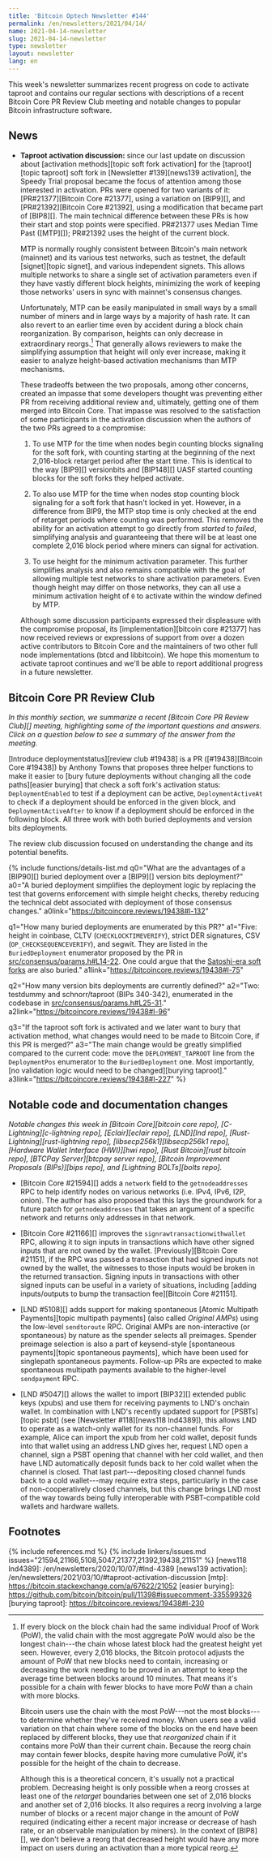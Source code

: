 ```yaml
---
title: 'Bitcoin Optech Newsletter #144'
permalink: /en/newsletters/2021/04/14/
name: 2021-04-14-newsletter
slug: 2021-04-14-newsletter
type: newsletter
layout: newsletter
lang: en
---
```

This week's newsletter summarizes recent progress on code to activate
taproot and contains our regular sections with descriptions of a recent
Bitcoin Core PR Review Club meeting and notable changes to popular
Bitcoin infrastructure software.

## News

- **Taproot activation discussion:** since our last update on discussion
  about [activation methods][topic soft fork activation] for the
  [taproot][topic taproot] soft fork in [Newsletter #139][news139
  activation], the
  Speedy Trial proposal became the focus of attention among those
  interested in activation.  PRs were opened for two variants of it:
  [PR#21377][Bitcoin Core #21377], using a variation on [BIP9][], and
  [PR#21392][Bitcoin Core #21392], using a modification that became part
  of [BIP8][].  The main technical difference between these PRs is how
  their start and stop points were specified.  PR#21377 uses Median Time
  Past ([MTP][]); PR#21392 uses the height of the current block.

  MTP is normally roughly consistent between Bitcoin's main network
  (mainnet) and its various test networks, such as testnet, the default
  [signet][topic signet], and various independent signets.  This
  allows multiple networks to share a single set of activation
  parameters even if they have vastly different block heights,
  minimizing the work of keeping those networks' users in sync with
  mainnet's consensus changes.

  Unfortunately, MTP can be easily manipulated in small ways by a
  small number of miners and in large ways by a majority of hash rate.
  It can also revert to an earlier time even by accident during a
  block chain reorganization.  By comparison, heights can only
  decrease in extraordinary reorgs.[^height-decreasing]
  That generally allows reviewers to make the simplifying
  assumption that height will only ever increase, making it easier to
  analyze height-based activation mechanisms than MTP mechanisms.

  These tradeoffs between the two proposals, among other concerns,
  created an impasse that some developers thought was preventing either
  PR from receiving additional review and, ultimately, getting one of
  them merged into Bitcoin Core.  That impasse was resolved to the
  satisfaction of some participants in the activation discussion when
  the authors of the two PRs agreed to a compromise:

  1. To use MTP for the time when nodes begin counting blocks
     signaling for the soft fork, with counting starting at the
     beginning of the next 2,016-block retarget period after the start
     time.  This is identical to the way
     [BIP9][] versionbits and [BIP148][] UASF started counting blocks
     for the soft forks they helped activate.

  2. To also use MTP for the time when nodes stop counting block
     signaling for a soft fork that hasn't locked in yet.  However,
     in a difference from BIP9, the MTP stop time is only checked at
     the end of retarget periods where counting was performed.
     This removes the
     ability for an activation attempt to go directly from *started*
     to *failed*, simplifying analysis and guaranteeing that there
     will be at least one complete 2,016 block period where miners can
     signal for activation.

  3. To use height for the minimum activation parameter.  This further
     simplifies analysis and also remains compatible with the goal of
     allowing multiple test networks to share activation parameters.
     Even though height may differ on those networks, they can all use
     a minimum activation height of `0` to activate within the window
     defined by MTP.

  Although some discussion participants expressed their displeasure
  with the compromise proposal, its [implementation][bitcoin core
  #21377] has now received reviews or
  expressions of support from over a dozen active contributors to
  Bitcoin Core and the maintainers of two other full node
  implementations (btcd and libbitcoin).  We hope this momentum
  to activate taproot continues and we'll be able to report additional
  progress in a future newsletter.

## Bitcoin Core PR Review Club

*In this monthly section, we summarize a recent [Bitcoin Core PR Review Club][]
meeting, highlighting some of the important questions and answers.  Click on a
question below to see a summary of the answer from the meeting.*

[Introduce deploymentstatus][review club
#19438] is a PR ([#19438][Bitcoin Core #19438]) by Anthony Towns that proposes
three helper functions to make it easier to [bury future deployments without
changing all the code paths][easier burying] that check a soft fork's activation status:
`DeploymentEnabled` to test if a deployment can be active, `DeploymentActiveAt`
to check if a deployment should be enforced in the given block, and
`DeploymentActiveAfter` to know if a deployment should be enforced in the
following block. All three work with both buried deployments and version bits
deployments.

The review club discussion focused on understanding the change and its potential
benefits.

{% include functions/details-list.md
  q0="What are the advantages of a [BIP90][] buried deployment over a [BIP9][]
     version bits deployment?"
  a0="A buried deployment simplifies the deployment logic by replacing the test
     that governs enforcement with simple height checks, thereby reducing the
     technical debt associated with deployment of those consensus changes."
  a0link="https://bitcoincore.reviews/19438#l-132"

  q1="How many buried deployments are enumerated by this PR?"
  a1="Five: height in coinbase, CLTV (`CHECKLOCKTIMEVERIFY`), strict
     DER signatures, CSV (`OP_CHECKSEQUENCEVERIFY`), and segwit. They
     are listed in the `BuriedDeployment` enumerator proposed by the PR in
     [src/consensus/params.h#L14-22](https://github.com/bitcoin/bitcoin/blob/e72e062e/src/consensus/params.h#L14-L22).
     One could argue that the [Satoshi-era
     soft forks](/en/topics/soft-fork-activation/#2009-hardcoded-height-consensus-nlocktime-enforcement)
     are also buried."
  a1link="https://bitcoincore.reviews/19438#l-75"

  q2="How many version bits deployments are currently defined?"
  a2="Two: testdummy and schnorr/taproot (BIPs 340-342), enumerated in the codebase in
     [src/consensus/params.h#L25-31](https://github.com/bitcoin/bitcoin/blob/e72e062e/src/consensus/params.h#L25-L31)."
  a2link="https://bitcoincore.reviews/19438#l-96"

  q3="If the taproot soft fork is activated and we later want to bury that
     activation method, what changes would need to be made to Bitcoin Core, if
     this PR is merged?"
  a3="The main change would be greatly simplified compared to the current code:
     move the `DEPLOYMENT_TAPROOT` line from the `DeploymentPos` enumerator to the
     `BuriedDeployment` one. Most importantly, [no validation logic would need
     to be changed][burying taproot]."
  a3link="https://bitcoincore.reviews/19438#l-227"
%}

## Notable code and documentation changes

*Notable changes this week in [Bitcoin Core][bitcoin core repo],
[C-Lightning][c-lightning repo], [Eclair][eclair repo], [LND][lnd repo],
[Rust-Lightning][rust-lightning repo], [libsecp256k1][libsecp256k1
repo], [Hardware Wallet Interface (HWI)][hwi repo],
[Rust Bitcoin][rust bitcoin repo], [BTCPay Server][btcpay server repo],
[Bitcoin Improvement Proposals (BIPs)][bips repo], and [Lightning
BOLTs][bolts repo].*

- [Bitcoin Core #21594][] adds a `network` field to the `getnodeaddresses` RPC
  to help identify nodes on various networks (i.e. IPv4, IPv6, I2P, onion).
  The author has also proposed that this lays the groundwork for a future
  patch for `getnodeaddresses` that takes an argument of a specific network
  and returns only addresses in that network.

- [Bitcoin Core #21166][] improves the `signrawtransactionwithwallet` RPC,
  allowing it to sign inputs in transactions which have other signed inputs
  that are not owned by the wallet. [Previously][Bitcoin Core #21151], if the RPC
  was passed a transaction that had signed inputs not owned by the wallet, the
  witnesses to those inputs would be broken in the returned transaction.  Signing
  inputs in transactions with other signed inputs can be useful in a variety of
  situations, including [adding inputs/outputs to bump the transaction
  fee][Bitcoin Core #21151].

- [LND #5108][] adds support for making spontaneous [Atomic Multipath Payments][topic
  multipath payments] (also called *Original AMPs*) using the low-level
  `sendtoroute` RPC. Original AMPs are non-interactive (or spontaneous) by nature
  as the spender selects all preimages. Spender preimage selection is also a
  part of keysend-style [spontaneous payments][topic spontaneous payments],
  which have been used for singlepath spontaneous payments. Follow-up PRs are
  expected to make spontaneous multipath payments available to the higher-level
  `sendpayment` RPC.

- [LND #5047][] allows the wallet to import [BIP32][] extended public
  keys (xpubs) and use them for receiving payments to LND's onchain
  wallet.  In combination with LND's recently updated support for
  [PSBTs][topic psbt] (see [Newsletter #118][news118 lnd4389]), this
  allows LND to operate as a watch-only wallet for its non-channel
  funds.  For example, Alice can import the xpub from her cold wallet,
  deposit funds into that wallet using an address LND gives her, request
  LND open a channel, sign a PSBT opening that channel with her cold
  wallet, and then have LND automatically deposit funds back to her cold
  wallet when the channel is closed.  That last part---depositing closed
  channel funds back to a cold wallet---may require extra steps,
  particularly in the case of non-cooperatively closed channels, but
  this change brings LND most of the way towards being fully
  interoperable with PSBT-compatible cold wallets and hardware wallets.

## Footnotes

[^height-decreasing]:
    If every block on the block chain had the same individual Proof of
    Work (PoW), the valid chain with the most aggregate PoW would also
    be the longest chain---the chain whose latest block had the greatest
    height yet seen.  However, every 2,016 blocks, the Bitcoin protocol
    adjusts the amount of PoW that new blocks need to contain,
    increasing or decreasing the work needing to be proved in an attempt
    to keep the average time between blocks around 10 minutes.  That
    means it's possible for a chain with fewer blocks to have more PoW
    than a chain with more blocks.

    Bitcoin users use the chain with the most PoW---not the most
    blocks---to determine whether they've received money.  When users
    see a valid variation on that chain where some of the blocks on
    the end have been replaced by different blocks, they use that
    *reorganized* chain if it contains more PoW than their current
    chain.  Because the reorg chain may contain fewer blocks, despite
    having more cumulative PoW, it's possible for the height of the
    chain to decrease.

    Although this is a theoretical concern, it's usually not a
    practical problem.  Decreasing height is only possible when a
    reorg crosses at least one of the *retarget* boundaries between
    one set of 2,016 blocks and another set of 2,016 blocks.  It also
    requires a reorg involving a large number of blocks or
    a recent major change in the amount of PoW required
    (indicating either a recent major increase or decrease of hash rate,
    or an observable manipulation by miners).  In the context of
    [BIP8][], we don't believe a reorg that decreased height would
    have any more impact on users during an activation than a more
    typical reorg.

{% include references.md %}
{% include linkers/issues.md issues="21594,21166,5108,5047,21377,21392,19438,21151" %}
[news118 lnd4389]: /en/newsletters/2020/10/07/#lnd-4389
[news139 activation]: /en/newsletters/2021/03/10/#taproot-activation-discussion
[mtp]: https://bitcoin.stackexchange.com/a/67622/21052
[easier burying]: https://github.com/bitcoin/bitcoin/pull/11398#issuecomment-335599326
[burying taproot]: https://bitcoincore.reviews/19438#l-230
